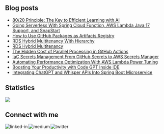 
## Blog posts
<!-- BLOG-POST-LIST:START -->
- [80/20 Principle: The Key to Efficient Learning with AI](https://medium.com/aimonks/80-20-principle-the-key-to-efficient-learning-with-ai-547e6b9310a?source=rss-ce7cd5b8b74a------2)
- [Going Serverless With Spring Cloud Function, AWS Lambda Java 17 Support, and SnapStart](https://betterprogramming.pub/going-serverless-with-spring-cloud-function-aws-lambda-java-17-support-and-snapstart-d3d8ffd44bbd?source=rss-ce7cd5b8b74a------2)
- [How to Use GitHub Packages as Artifacts Registry](https://betterprogramming.pub/a-practical-guide-on-using-github-packages-as-artifacts-registry-ec5d2aaca0cd?source=rss-ce7cd5b8b74a------2)
- [RDS Hybrid Multitenancy With Hierarchy](https://betterprogramming.pub/rds-hybrid-multitenancy-with-hierarchy-5e9812c98183?source=rss-ce7cd5b8b74a------2)
- [RDS Hybrid Multitenancy](https://betterprogramming.pub/rds-hybrid-multitenancy-e13e0c2b3900?source=rss-ce7cd5b8b74a------2)
- [The Hidden Cost of Parallel Processing in GitHub Actions](https://betterprogramming.pub/the-hidden-cost-of-parallel-processing-in-github-actions-63f25b2d5f6a?source=rss-ce7cd5b8b74a------2)
- [IaC Secrets Management From GitHub Secrets to AWS Secrets Manager](https://betterprogramming.pub/iac-secrets-management-from-github-secrets-to-aws-secrets-manager-63bb4fdd5992?source=rss-ce7cd5b8b74a------2)
- [Automating Performance Optimization With AWS Lambda Power Tuning](https://betterprogramming.pub/automating-performance-optimization-with-aws-lambda-power-tuning-d295e7141ecc?source=rss-ce7cd5b8b74a------2)
- [Boosting Your Productivity with Code GPT Inside IDE](https://medium.com/@wenqiglantz/boosting-your-productivity-with-code-gpt-inside-ide-895a31bb7aa2?source=rss-ce7cd5b8b74a------2)
- [Integrating ChatGPT and Whisper APIs Into Spring Boot Microservice](https://betterprogramming.pub/integrating-chatgpt-and-whisper-apis-into-spring-boot-microservice-5545e2ea44fc?source=rss-ce7cd5b8b74a------2)
<!-- BLOG-POST-LIST:END -->

## Statistics
<img src="https://github-readme-stats.vercel.app/api?username=wenqiglantz&theme=light">

## Connect with me
[<img align="left" alt="linked-in" src="https://img.shields.io/badge/linkedin-%230077B5.svg?&style=for-the-badge&logo=linkedin&logoColor=white" />](https://www.linkedin.com/in/wenqi-glantz-b5448a5a/)
[<img align="left" alt="medium" src="https://img.shields.io/badge/medium-%2312100E.svg?&style=for-the-badge&logo=medium&logoColor=white" />](https://medium.com/@wenqiglantz)
[<img align="left" alt="twitter" src="https://img.shields.io/badge/Twitter-blue?style=for-the-badge&logo=twitter&logoColor=white" />](https://twitter.com/@wenqi_glantz)
<br>
<br>

